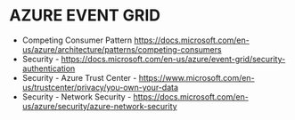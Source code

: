 # AZURE EVENT GRID

* Competing Consumer Pattern <https://docs.microsoft.com/en-us/azure/architecture/patterns/competing-consumers>
* Security - https://docs.microsoft.com/en-us/azure/event-grid/security-authentication
* Security - Azure Trust Center - https://www.microsoft.com/en-us/trustcenter/privacy/you-own-your-data
* Security - Network Security - https://docs.microsoft.com/en-us/azure/security/azure-network-security
